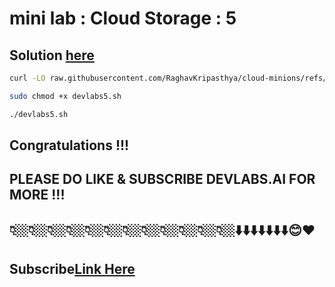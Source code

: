 # mini lab : Cloud Storage : 5

## Solution [here](https://youtu.be/Ju-z3TIIN9Y)

```bash
curl -LO raw.githubusercontent.com/RaghavKripasthya/cloud-minions/refs/heads/main/Mini%20lab%20Cloud%20Storage%205/devlabs5.sh

sudo chmod +x devlabs5.sh

./devlabs5.sh
```

## Congratulations !!!
## PLEASE DO LIKE & SUBSCRIBE DEVLABS.AI FOR MORE !!!
## 👇🏼👇🏼👇🏼👇🏼👇🏼👇🏼👇🏼👇🏼👇🏼👇🏼👇🏼👇🏼⬇️⬇️⬇️⬇️⬇️⬇️⬇️😊❤️
## Subscribe[Link Here](https://www.youtube.com/channel/UCVFPYmP2CZvVmICxw7YHT8A)
